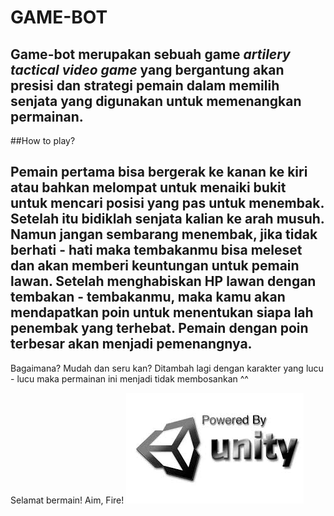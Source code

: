 # GAME-BOT

Game-bot merupakan sebuah game *artilery tactical video game* yang bergantung akan presisi dan strategi pemain dalam memilih senjata yang digunakan untuk memenangkan permainan. 
---
##How to play?

Pemain pertama bisa bergerak ke kanan ke kiri atau bahkan melompat untuk menaiki bukit untuk mencari posisi yang pas untuk menembak. Setelah itu bidiklah senjata kalian ke arah musuh. Namun jangan sembarang menembak, jika tidak berhati - hati maka tembakanmu bisa meleset dan akan memberi keuntungan untuk pemain lawan. Setelah menghabiskan HP lawan dengan tembakan - tembakanmu, maka kamu akan mendapatkan poin untuk menentukan siapa lah penembak yang terhebat. Pemain dengan poin terbesar akan menjadi pemenangnya.
---

Bagaimana? Mudah dan seru kan? Ditambah lagi dengan karakter yang lucu - lucu maka permainan ini menjadi tidak membosankan ^^

Selamat bermain! Aim, Fire!
![alt text](https://github.com/mghazian/game-bot/blob/development/Assets/Resources/Powered_by_Unity_logo.png) 


